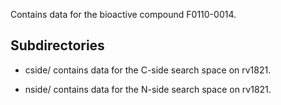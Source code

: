 Contains data for the bioactive compound F0110-0014.

## Subdirectories

- cside/ contains data for the C-side search space on rv1821.

- nside/ contains data for the N-side search space on rv1821.

